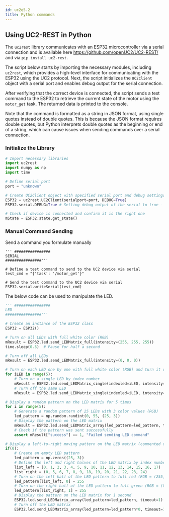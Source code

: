 ```yaml
---
id: uc2e5.2
title: Python commands
---
```


## Using UC2-REST in Python

The `uc2rest` library communicates with an ESP32 microcontroller via a serial connection and is available here https://github.com/openUC2/UC2-REST/ and via `pip install uc2-rest`.

The script below starts by importing the necessary modules, including `uc2rest`, which provides a high-level interface for communicating with the ESP32 using the UC2 protocol. Next, the script initializes the `UC2Client` object with a serial port and enables debug output for the serial connection.

After verifying that the correct device is connected, the script sends a test command to the ESP32 to retrieve the current state of the motor using the `motor_get` task. The returned data is printed to the console.

Note that the command is formatted as a string in JSON format, using single quotes instead of double quotes. This is because the JSON format requires double quotes, but Python interprets double quotes as the beginning or end of a string, which can cause issues when sending commands over a serial connection.

### Initialize the Library

```py
# Import necessary libraries
import uc2rest
import numpy as np
import time

# Define serial port
port = "unknown"

# Create UC2Client object with specified serial port and debug settings
ESP32 = uc2rest.UC2Client(serialport=port, DEBUG=True)
ESP32.serial.DEBUG=True # Setting debug output of the serial to true - all messages will be printed

# Check if device is connected and confirm it is the right one
mState = ESP32.state.get_state()
```

### Manual Command Sending

Send a command you formulate manually

```
''' ################
SERIAL
################'''

# Define a test command to send to the UC2 device via serial
test_cmd = "{'task': '/motor_get'}"

# Send the test command to the UC2 device via serial
ESP32.serial.writeSerial(test_cmd)
```



The below code can be used to manipulate the LED.

```py
''' ################
LED
################'''

# Create an instance of the ESP32 class
ESP32 = ESP32()

# Turn on all LEDs with full white color (RGB)
mResult = ESP32.led.send_LEDMatrix_full(intensity=(255, 255, 255))
time.sleep(0.5)  # Pause for half a second

# Turn off all LEDs
mResult = ESP32.led.send_LEDMatrix_full(intensity=(0, 0, 0))

# Turn on each LED one by one with full white color (RGB) and turn it off immediately
for iLED in range(5):
    # Turn on a single LED by index number
    mResult = ESP32.led.send_LEDMatrix_single(indexled=iLED, intensity=(255, 255, 255), timeout=0.)
    # Turn off the same LED
    mResult = ESP32.led.send_LEDMatrix_single(indexled=iLED, intensity=(0, 0, 0), timeout=0.)

# Display a random pattern on the LED matrix for 5 times
for i in range(5):
    # Generate a random pattern of 25 LEDs with 3 color values (RGB)
    led_pattern = np.random.randint(0, 55, (25, 3))
    # Display the pattern on the LED matrix
    mResult = ESP32.led.send_LEDMatrix_array(led_pattern=led_pattern, timeout=0)
    # Check if the pattern was sent successfully
    assert mResult["success"] == 1, "Failed sending LED command"

# Display a left-to-right moving pattern on the LED matrix (commented out with if statement)
if(0):
    # Create an empty LED pattern
    led_pattern = np.zeros((25, 3))
    # Define the left and right halves of the LED matrix by index numbers
    list_left = (0, 1, 2, 3, 4, 5, 9, 10, 11, 12, 13, 14, 15, 16, 17)
    list_right = (0, 5, 6, 7, 8, 9, 18, 19, 20, 21, 22, 23, 24)
    # Turn on the left half of the LED pattern to full red (RGB = (255, 0, 0))
    led_pattern[list_left, 0] = 255
    # Turn on the right half of the LED pattern to full green (RGB = (0, 255, 0))
    led_pattern[list_right, 1] = 255
    # Display the pattern on the LED matrix for 1 second
    ESP32.led.send_LEDMatrix_array(led_pattern=led_pattern, timeout=1)
    # Turn off the LED matrix
    ESP32.led.send_LEDMatrix_array(led_pattern=led_pattern*0, timeout=1)
```
